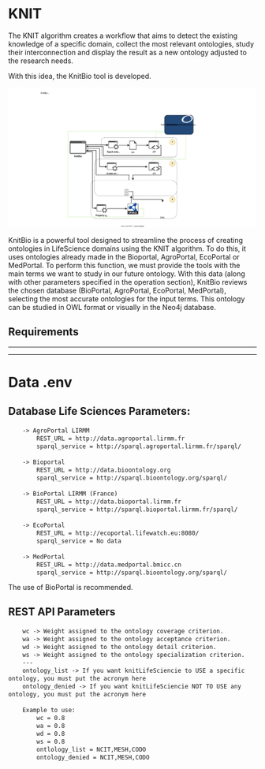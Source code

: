 # KNIT

The KNIT algorithm creates a workflow that aims to detect the existing knowledge of a specific domain, collect the most relevant ontologies, study their interconnection and display the result as a new ontology adjusted to the research needs.

With this idea, the KnitBio tool is developed.

![KNITBIO](docs/source/knitbio.svg)

KnitBio is a powerful tool designed to streamline the process of creating ontologies in LifeScience domains using the KNIT algorithm. To do this, it uses ontologies already made in the Bioportal, AgroPortal, EcoPortal or MedPortal.
To perform this function, we must provide the tools with the main terms we want to study in our future ontology. With this data (along with other parameters specified in the operation section), KnitBio reviews the chosen database (BioPortal, AgroPortal, EcoPortal, MedPortal), selecting the most accurate ontologies for the input terms.
This ontology can be studied in OWL format or visually in the Neo4j database.

## Requirements

---
---
# Data .env

## Database Life Sciences Parameters:
    
        -> AgroPortal LIRMM
            REST_URL = http://data.agroportal.lirmm.fr
            sparql_service = http://sparql.agroportal.lirmm.fr/sparql/

        -> Bioportal
            REST_URL = http://data.bioontology.org
            sparql_service = http://sparql.bioontology.org/sparql/

        -> BioPortal LIRMM (France)
            REST_URL = http://data.bioportal.lirmm.fr
            sparql_service = http://sparql.bioportal.lirmm.fr/sparql/

        -> EcoPortal
            REST_URL = http://ecoportal.lifewatch.eu:8080/
            sparql_service = No data

        -> MedPortal
            REST_URL = http://data.medportal.bmicc.cn
            sparql_service = http://sparql.bioontology.org/sparql/


The use of BioPortal is recommended.

## REST API Parameters

        wc -> Weight assigned to the ontology coverage criterion.
        wa -> Weight assigned to the ontology acceptance criterion.
        wd -> Weight assigned to the ontology detail criterion.
        ws -> Weight assigned to the ontology specialization criterion.
        ---
        ontology_list -> If you want knitLifeSciencie to USE a specific ontology, you must put the acronym here
        ontology_denied -> If you want knitLifeSciencie NOT TO USE any ontology, you must put the acronym here

        Example to use: 
            wc = 0.8
            wa = 0.8
            wd = 0.8
            ws = 0.8
            ontlology_list = NCIT,MESH,CODO
            ontology_denied = NCIT,MESH,CODO
            